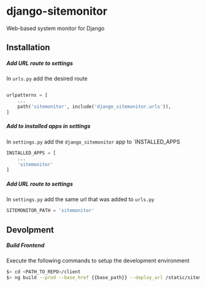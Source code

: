# django-sitemonitor
Web-based system monitor for Django

## Installation

##### Add URL route to settings

In `urls.py` add the desired route

```python

urlpatterns = [
    ...
    path('sitemonitor', include('django_sitemonitor.urls')),
]
```

##### Add to installed apps in settings

In `settings.py` add the `django_sitemonitor` app to `INSTALLED_APPS

```python
INSTALLED_APPS = [
    ...
    'sitemonitor'
]
```

##### Add URL route to settings

In `settings.py` add the same url that was added to `urls.py`

```python
SITEMONITOR_PATH = 'sitemonitor'
```

## Devolpment

##### Build Frontend

Execute the following commands to setup the development environment

```bash
$> cd <PATH_TO_REPO>/client
$> ng build --prod --base_href {{base_path}} --deploy_url /static/sitemonitor/
```
